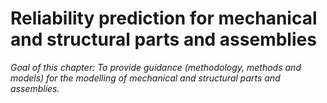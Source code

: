 # Reliability prediction for mechanical and structural parts and assemblies

_Goal of this chapter: To provide guidance (methodology, methods and models) for the modelling of mechanical and structural parts and assemblies._
